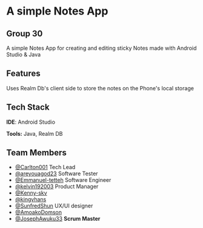 
# A simple Notes App 
## Group 30 

A simple Notes App for creating and editing sticky Notes made with Android Studio & Java


## Features
Uses Realm Db's client side to store the notes on the Phone's local storage


## Tech Stack

**IDE**: Android Studio

**Tools:**  Java, Realm DB



## Team Members

- [@Carlton001](https://github.com/Carlton001) Tech Lead
- [@areyouagod23](https://github.com/areyouagod23) Software Tester
- [@Emmanuel-tetteh]() Software Engineer
- [@kelvin192003](https://github.com/kelvin192003) Product Manager
- [@Kenny-skv](https://github.com/Kenny-skv)
- [@kingvhans](https://github.com/kingvhans)
- [@SunfredShun](https://github.com/SunfredShun) UX/UI designer
- [@AmoakoDomson](https://github.com/AmoakoDomson) 
- [@JosephAwuku33](https://github.com/JosephAwuku33) **Scrum Master**


